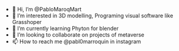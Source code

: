 - 👋 Hi, I’m @PabloMaroqMart
- 👀 I’m interested in 3D modelling, Programing visual software like Grasshoper
- 🌱 I’m currently learning Phyton for blender
- 💞️ I’m looking to collaborate on projects of metaverse
- 📫 How to reach me @pabl0marroquin in instagram

<!---
PabloMaroqMart/PabloMaroqMart is a ✨ special ✨ repository because its `README.md` (this file) appears on your GitHub profile.
You can click the Preview link to take a look at your changes.
--->
